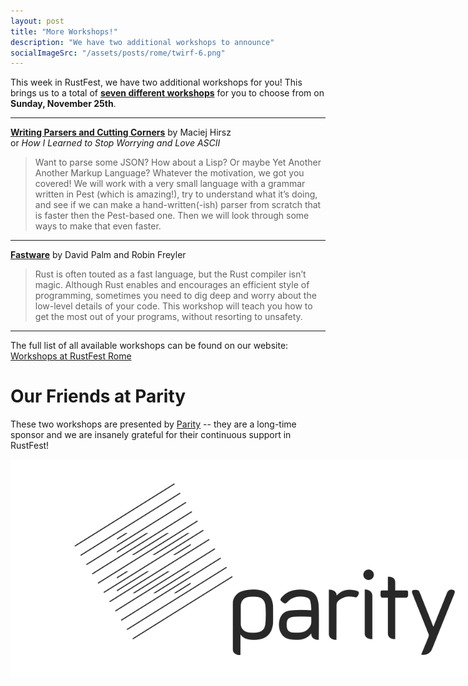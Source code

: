 ```yaml
---
layout: post
title: "More Workshops!"
description: "We have two additional workshops to announce"
socialImageSrc: "/assets/posts/rome/twirf-6.png"
---
```


This week in RustFest, we have two additional workshops for you! This brings us to a total of [**seven different workshops**](https://rome.rustfest.eu/workshops/) for you to choose from on **Sunday, November 25th**.

----

[**Writing Parsers and Cutting Corners**](https://rome.rustfest.eu/sessions/writing-parsers-and-cutting-corners) by Maciej Hirsz
<br>
or *How I Learned to Stop Worrying and Love ASCII*
> Want to parse some JSON? How about a Lisp? Or maybe Yet Another Another Markup Language? Whatever the motivation, we got you covered! We will work with a very small language with a grammar written in Pest (which is amazing!), try to understand what it’s doing, and see if we can make a hand-written(-ish) parser from scratch that is faster then the Pest-based one. Then we will look through some ways to make that even faster.

----

[**Fastware**](https://rome.rustfest.eu/sessions/fastware) by David Palm and Robin Freyler
> Rust is often touted as a fast language, but the Rust compiler isn’t magic. Although Rust enables and encourages an efficient style of programming, sometimes you need to dig deep and worry about the low-level details of your code. This workshop will teach you how to get the most out of your programs, without resorting to unsafety.

----

The full list of all available workshops can be found on our website: [Workshops at RustFest Rome](https://rome.rustfest.eu/workshops/)

# Our Friends at Parity

These two workshops are presented by [Parity](https://www.parity.io/) -- they are a long-time sponsor and we are insanely grateful for their continuous support in RustFest!

<div style="text-align: center">
  <a href="https://www.parity.io/">
    <img alt="Parity Logo" src="/assets/sponsors/parity.png" style="max-width: 800px;"/>
  </a>
</div>
